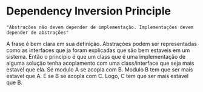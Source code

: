 # Dependency Inversion Principle
    "Abstrações não devem depender de implementação. Implementações devem depender de abstrações"

A frase é bem clara em sua definição. Abstrações podem ser representadas como as interfaces que ja foram 
explicadas que são bem estaveis em um sistema. Então o principio é que um class que é uma implementação de alguma
solução tenha acoplamento com uma class/interface que seja mais estavel que ela.
Se modulo A se acopla com B. Modulo B tem que ser mais estavel que A. E se B se acopla com C. Logo, C tem que ser
mais estavel que B.

